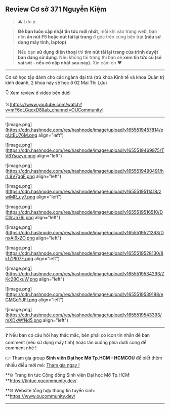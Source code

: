 ## Review Cơ sở 371 Nguyễn Kiệm

> ⚠ Lưu ý: 

>**Để bạn luôn cập nhật tin tức mới nhất**, mỗi khi vào trang web, bạn nên **ấn nút F5 hoặc nút tải lại trang** ở góc trên cùng bên trái **(nếu sử dụng máy tính, laptop)**. 

>Nếu bạn **sử dụng điện thoại** thì **tìm nút tải lại trang của trình duyệt bạn đang sử dụng**. Nếu không tải trang thì bạn sẽ **xem tin tức cũ (sẽ sai sót - nếu có cập nhật sau này).** Xin cảm ơn ❤

---

Cơ sở học tập dành cho các ngành đại trà (trừ khoa Kinh tế và khoa Quản trị kinh doanh, 2 khoa này sẽ học ở 02 Mai Thị Lựu)

👇 Xem review ở video bên dưới

%[https://www.youtube.com/watch?v=mF6qLGqoxD8&ab_channel=OUCommunity]

---

![image.png](https://cdn.hashnode.com/res/hashnode/image/upload/v1655519457814/epUtEU76M.png align="left")

![image.png](https://cdn.hashnode.com/res/hashnode/image/upload/v1655519469975/TV6Ysozyn.png align="left")

![image.png](https://cdn.hashnode.com/res/hashnode/image/upload/v1655519490491/hrL9V7gqF.png align="left")

![image.png](https://cdn.hashnode.com/res/hashnode/image/upload/v1655519511418/zwiMR_uy7.png align="left")

![image.png](https://cdn.hashnode.com/res/hashnode/image/upload/v1655519516510/DClhUn76i.png align="left")

![image.png](https://cdn.hashnode.com/res/hashnode/image/upload/v1655519521263/DnxAi6xZO.png align="left")

![image.png](https://cdn.hashnode.com/res/hashnode/image/upload/v1655519528130/8kfZPI07F.png align="left")

![image.png](https://cdn.hashnode.com/res/hashnode/image/upload/v1655519534293/ZKc28OxuW.png align="left")

![image.png](https://cdn.hashnode.com/res/hashnode/image/upload/v1655519539188/eGMGqYJFI.png align="left")

![image.png](https://cdn.hashnode.com/res/hashnode/image/upload/v1655519543393/mXDxWfNd5.png align="left")

---

❓ Nếu bạn có câu hỏi hay thắc mắc, bên phải có icon tin nhắn để bạn comment (nếu sử dụng máy tính) hoặc lăn xuống phía dưới cùng để comment nhé !

👉 Tham gia group **Sinh viên Đại học Mở Tp.HCM - HCMCOU** để biết thêm nhiều điều mới mẻ: [Tham gia ngay !](https://www.facebook.com/groups/oumembers)

**🌐 Trang tin tức Cộng đồng Sinh viên Đại học Mở Tp.HCM: **https://tintuc.oucommunity.dev/

**🌐 Website tổng hợp thông tin tuyển sinh: **https://www.oucommunity.dev/

---